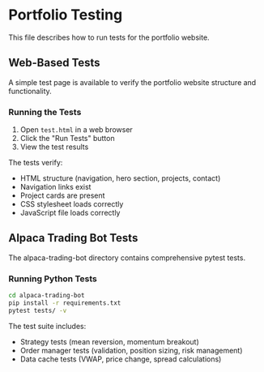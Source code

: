 # Portfolio Testing

This file describes how to run tests for the portfolio website.

## Web-Based Tests

A simple test page is available to verify the portfolio website structure and functionality.

### Running the Tests

1. Open `test.html` in a web browser
2. Click the "Run Tests" button
3. View the test results

The tests verify:
- HTML structure (navigation, hero section, projects, contact)
- Navigation links exist
- Project cards are present
- CSS stylesheet loads correctly
- JavaScript file loads correctly

## Alpaca Trading Bot Tests

The alpaca-trading-bot directory contains comprehensive pytest tests.

### Running Python Tests

```bash
cd alpaca-trading-bot
pip install -r requirements.txt
pytest tests/ -v
```

The test suite includes:
- Strategy tests (mean reversion, momentum breakout)
- Order manager tests (validation, position sizing, risk management)
- Data cache tests (VWAP, price change, spread calculations)
